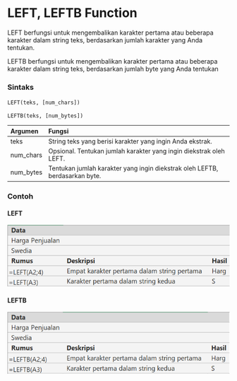 # LEFT, LEFTB Function

LEFT berfungsi untuk mengembalikan karakter pertama atau beberapa karakter dalam string teks, berdasarkan jumlah karakter yang Anda tentukan.

LEFTB berfungsi untuk mengembalikan karakter pertama atau beberapa karakter dalam string teks, berdasarkan jumlah byte yang Anda tentukan

### Sintaks

```text
LEFT(teks, [num_chars])
```

```text
LEFTB(teks, [num_bytes])
```

| Argumen | Fungsi |
| :--- | :--- |
| teks | String teks yang berisi karakter yang ingin Anda ekstrak. |
| num\_chars | Opsional. Tentukan jumlah karakter yang ingin diekstrak oleh LEFT. |
| num\_bytes | Tentukan jumlah karakter yang ingin diekstrak oleh LEFTB, berdasarkan byte. |

### Contoh

#### LEFT

![](../.gitbook/assets/image%20%281%29.png)

#### LEFTB

![](../.gitbook/assets/image%20%282%29.png)

